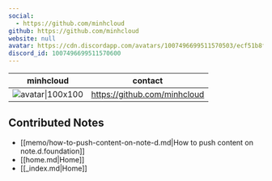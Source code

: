 ```yaml
---
social: 
  - https://github.com/minhcloud
github: https://github.com/minhcloud
website: null
avatar: https://cdn.discordapp.com/avatars/1007496699511570503/ecf51b8fe204d894b1ef5328983cfd31
discord_id: 1007496699511570600
---
```

<div class="profile"/>

| minhcloud                                                                                                   | contact                      |
| ----------------------------------------------------------------------------------------------------------- | ---------------------------- |
| ![avatar\|100x100](https://cdn.discordapp.com/avatars/1007496699511570503/ecf51b8fe204d894b1ef5328983cfd31) | https://github.com/minhcloud |

## Contributed Notes

- [[memo/how-to-push-content-on-note-d.md|How to push content on note.d.foundation]]
- [[home.md|Home]]
- [[_index.md|Home]]
